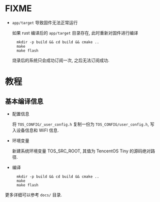 # FIXME

- `app/target` 导致固件无法正常运行

    如果 rust 编译后的 `app/target` 目录存在, 此时重新对固件进行编译 

        mkdir -p build && cd build && cmake ..
        make
        make flash

    烧录后的系统只会成功订阅一次, 之后无法订阅成功.

# 教程

## 基本编译信息

- 配置信息

    将 `TOS_CONFIG/_user_config.h` 复制一份为 `TOS_CONFIG/user_config.h`,
    写入设备信息和 WiFI 信息.

- 环境变量

    新建系统环境变量 TOS_SRC_ROOT, 其值为 TencentOS Tiny 的源码绝对路径.

- 编译

        mkdir -p build && cd build && cmake ..
        make
        make flash

更多详细可以参考 `docs/` 目录.


